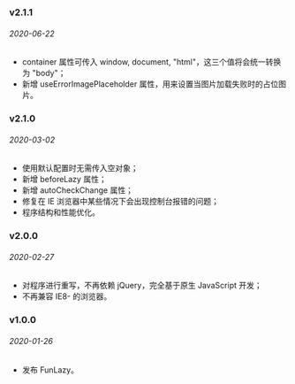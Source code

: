 ### v2.1.1
###### 2020-06-22
- container 属性可传入 window, document, "html"，这三个值将会统一转换为 "body"；
- 新增 useErrorImagePlaceholder 属性，用来设置当图片加载失败时的占位图片。

### v2.1.0
###### 2020-03-02
- 使用默认配置时无需传入空对象；
- 新增 beforeLazy 属性；
- 新增 autoCheckChange 属性；
- 修复在 IE 浏览器中某些情况下会出现控制台报错的问题；
- 程序结构和性能优化。

### v2.0.0
###### 2020-02-27
- 对程序进行重写，不再依赖 jQuery，完全基于原生 JavaScript 开发；
- 不再兼容 IE8- 的浏览器。

### v1.0.0
###### 2020-01-26
- 发布 FunLazy。
